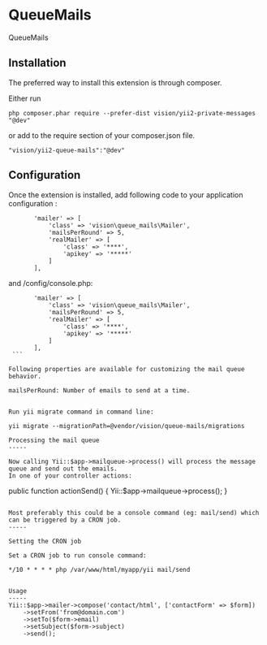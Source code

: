 QueueMails
================
QueueMails


Installation
-----------

The preferred way to install this extension is through composer.

Either run

```
php composer.phar require --prefer-dist vision/yii2-private-messages "@dev"
```

or add to the require section of your composer.json file.

```
"vision/yii2-queue-mails":"@dev"
```

Configuration
-----
Once the extension is installed, add following code to your application configuration :

 ```
        'mailer' => [
            'class' => 'vision\queue_mails\Mailer',
            'mailsPerRound' => 5,
            'realMailer' => [
                'class' => '****',
                'apikey' => '*****'
            ]
        ],
  ```
  
  and /config/console.php:
  
   ```
          'mailer' => [
              'class' => 'vision\queue_mails\Mailer',
              'mailsPerRound' => 5,
              'realMailer' => [
                  'class' => '****',
                  'apikey' => '*****'
              ]
          ],
    ```
  
  Following properties are available for customizing the mail queue behavior.
  
  mailsPerRound: Number of emails to send at a time.
  

Run yii migrate command in command line:

yii migrate --migrationPath=@vendor/vision/queue-mails/migrations

Processing the mail queue
-----

Now calling Yii::$app->mailqueue->process() will process the message queue and send out the emails. 
In one of your controller actions:

```
public function actionSend()
{
    Yii::$app->mailqueue->process();
}
```

Most preferably this could be a console command (eg: mail/send) which can be triggered by a CRON job.
-----

Setting the CRON job

Set a CRON job to run console command:

 ```
    */10 * * * * php /var/www/html/myapp/yii mail/send
 ```
 
 Usage
 -----
 Yii::$app->mailer->compose('contact/html', ['contactForm' => $form])
     ->setFrom('from@domain.com')
     ->setTo($form->email)
     ->setSubject($form->subject)
     ->send();

